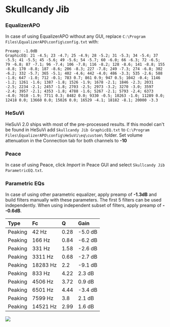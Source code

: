 # Skullcandy Jib

### EqualizerAPO
In case of using EqualizerAPO without any GUI, replace `C:\Program Files\EqualizerAPO\config\config.txt`
with:
```
Preamp: -1.0dB
GraphicEQ: 21 -4.5; 23 -4.7; 25 -4.9; 28 -5.2; 31 -5.3; 34 -5.4; 37 -5.5; 41 -5.5; 45 -5.6; 49 -5.6; 54 -5.7; 60 -6.0; 66 -6.3; 72 -6.5; 79 -6.8; 87 -7.1; 96 -7.4; 106 -7.8; 116 -8.2; 128 -8.6; 141 -8.8; 155 -8.8; 170 -8.8; 187 -8.6; 206 -8.3; 227 -7.8; 249 -7.3; 274 -6.8; 302 -6.2; 332 -5.7; 365 -5.1; 402 -4.6; 442 -4.0; 486 -3.3; 535 -2.6; 588 -1.8; 647 -1.0; 712 -0.1; 783 0.7; 861 0.9; 947 0.5; 1042 -0.4; 1146 -1.2; 1261 -1.6; 1387 -1.8; 1526 -1.9; 1678 -2.1; 1846 -2.3; 2031 -2.5; 2234 -2.1; 2457 -1.8; 2703 -2.5; 2973 -3.2; 3270 -3.0; 3597 -2.4; 3957 -2.1; 4353 -1.8; 4788 -1.6; 5267 -2.1; 5793 -2.4; 6373 -4.0; 7010 -1.9; 7711 0.3; 8482 0.0; 9330 -0.5; 10263 -1.0; 11289 0.0; 12418 0.0; 13660 0.0; 15026 0.0; 16529 -4.1; 18182 -8.1; 20000 -3.3
```

### HeSuVi
HeSuVi 2.0 ships with most of the pre-processed results. If this model can't be found in HeSuVi add
`Skullcandy Jib GraphicEQ.txt` to `C:\Program Files\EqualizerAPO\config\HeSuVi\eq\custom\` folder.
Set volume attenuation in the Connection tab for both channels to **-10**

### Peace
In case of using Peace, click *Import* in Peace GUI and select `Skullcandy Jib ParametricEQ.txt`.

### Parametric EQs
In case of using other parametric equalizer, apply preamp of **-1.3dB** and build filters manually
with these parameters. The first 5 filters can be used independently.
When using independent subset of filters, apply preamp of **--0.6dB**.

| Type    | Fc       |    Q | Gain    |
|:--------|:---------|:-----|:--------|
| Peaking | 42 Hz    | 0.28 | -5.0 dB |
| Peaking | 166 Hz   | 0.84 | -6.2 dB |
| Peaking | 331 Hz   | 1.58 | -2.6 dB |
| Peaking | 3311 Hz  | 0.68 | -2.7 dB |
| Peaking | 18283 Hz | 2.2  | -9.1 dB |
| Peaking | 833 Hz   | 4.22 | 2.3 dB  |
| Peaking | 4506 Hz  | 3.72 | 0.9 dB  |
| Peaking | 6501 Hz  | 4.44 | -3.4 dB |
| Peaking | 7599 Hz  | 3.8  | 2.1 dB  |
| Peaking | 14521 Hz | 2.99 | 1.6 dB  |

![](https://raw.githubusercontent.com/jaakkopasanen/AutoEq/master/results/rtings/avg/Skullcandy%20Jib/Skullcandy%20Jib.png)